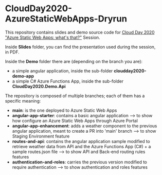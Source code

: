 # CloudDay2020-AzureStaticWebApps-Dryrun

This repository contains slides and demo source code for [Cloud Day 2020](https://www.ugidotnet.org/e/1883/Cloud-Day) ["Azure Static Web Apps: what's that?"](https://www.ugidotnet.org/e/sessione/1917/Azure-Static-Web-App-what-s-that) Session.

Inside **Slides** folder, you can find the presentation used during the session, in PDF.

Inside the **Demo** folder there are (depending on the branch you are):
 - a simple angular application, inside the sub-folder **cloudday2020-demo-app**
 - a simple C# Azure Functions App, inside the sub-folder **CloudDay2020.Demo.Api**

The repository is composed of multiple branches; each of them has a specific meaning:

 - **main**: is the one deployed to Azure Static Web Apps
 - **angular-app-starter**: contains a basic angular application --> to show how configure an Azure Static Web Apps through Azure Portal
 - **angular-app-enhancement**:  adds a weather component to the previous angular application, meant to create a PR into 'main' branch --> to show Staging Environment feature
 - **routes-and-api**: contains the angular application sample modified to retrieve weather data from API and the Azure Functions App (C#) + a sample routes.json file --> to show API and Back-end routing rules features
 - **authentication-and-roles**: carries the previous version modified to require authentication --> to show authentication and roles features
